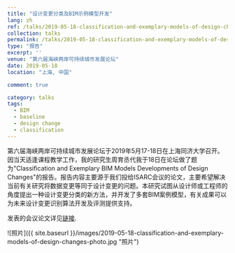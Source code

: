```yaml
---
title: "设计变更分类及BIM示例模型开发"
lang: zh
ref: /talks/2019-05-18-classification-and-exemplary-models-of-design-changes
collection: talks
permalink: /talks/2019-05-18-classification-and-exemplary-models-of-design-changes
type: "报告"
excerpt: ''
venue: "第六届海峡两岸可持续城市发展论坛"
date: 2019-05-18
location: "上海, 中国"

comment: true

category: talks
tags: 
  - BIM
  - baseline
  - design change
  - classification
---
```


第六届海峡两岸可持续城市发展论坛于2019年5月17-18日在上海同济大学召开。因当天适逢课程教学工作，我的研究生周育丞代我于18日在论坛做了题为"Classification and Exemplary BIM Models Developments of Design Changes"的报告。报告内容主要源于我们投给ISARC会议的论文，主要希望解决当前有关研究将数据变更等同于设计变更的问题。本研究试图从设计师或工程师的角度提出一种设计变更分类的新方法，并开发了多套BIM案例模型，有关成果可以为未来设计变更识别算法开发及评测提供支持。

发表的会议论文详见[链接]({{site.baseurl}}/publications/2019-05-23-classification-and-examples-of-design-changes).


![照片]({{ site.baseurl }}/images/2019-05-18-classification-and-exemplary-models-of-design-changes-photo.jpg "照片")